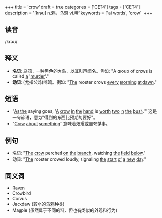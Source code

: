 +++
title = 'crow'
draft = true
categories = ['CET4']
tags = ['CET4']
description = '[krəu] n.鸦，乌鸦 vi.啼'
keywords = ['ai words', 'crow']
+++

## 读音
/krəʊ/

## 释义
- **名词**: 乌鸦，一种黑色的大鸟，以其叫声闻名。例如: "[A](/zh/post/a/) [group](/zh/post/group/) [of](/zh/post/of/) crows is called [a](/zh/post/a/) '[murder](/zh/post/murder/)'."
- **动词**: (尤指公鸡)啼鸣。例如: "[The](/zh/post/the/) rooster crows [every](/zh/post/every/) [morning](/zh/post/morning/) [at](/zh/post/at/) [dawn](/zh/post/dawn/)."

## 短语
- "[As](/zh/post/as/) [the](/zh/post/the/) saying goes, '[A](/zh/post/a/) [crow](/zh/post/crow/) [in](/zh/post/in/) [the](/zh/post/the/) [hand](/zh/post/hand/) is [worth](/zh/post/worth/) [two](/zh/post/two/) [in](/zh/post/in/) [the](/zh/post/the/) [bush](/zh/post/bush/).'" 这是一句谚语，意为"得到的东西比预期的要好"。
- "[Crow](/zh/post/crow/) [about](/zh/post/about/) [something](/zh/post/something/)" 意味着炫耀或自夸某事。

## 例句
- 名词: "[The](/zh/post/the/) [crow](/zh/post/crow/) perched [on](/zh/post/on/) [the](/zh/post/the/) [branch](/zh/post/branch/), watching [the](/zh/post/the/) [field](/zh/post/field/) [below](/zh/post/below/)."
- 动词: "[The](/zh/post/the/) rooster crowed loudly, signaling [the](/zh/post/the/) [start](/zh/post/start/) [of](/zh/post/of/) [a](/zh/post/a/) [new](/zh/post/new/) [day](/zh/post/day/)."

## 同义词
- Raven
- Crowbird
- Corvus
- Jackdaw (较小的乌鸦种类)
- Magpie (虽然属于不同的科，但也有类似的外观和行为)
